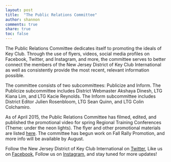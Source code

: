 ```yaml
---
layout: post
title:  "The Public Relations Committee"
author: shannon
comments: true
share: true
toc: false
---
```


The Public Relations Committee dedicates itself to promoting the ideals of Key Club. Through the use of flyers, videos, social media profiles on Facebook, Twitter, and Instagram, and more, the committee serves to better connect the members of the New Jersey District of Key Club International as well as consistently provide the most recent, relevant information possible.

The committee consists of two subcommittees: Publicize and Inform. The Publicize subcommittee includes District Webmaster Akshaya Dinesh, LTG Kiana Lim, and LTG Kacie Reynolds. The Inform subcommittee includes District Editor Julien Rosenbloom, LTG Sean Quinn, and LTG Colin Colchamiro.

As of April 2015, the Public Relations Committee has filmed, edited, and published the promotional video for spring Regional Training Conferences (Theme: under the neon lights). The flyer and other promotional materials are listed [here](/events/rtcs). The committee has begun work on Fall Rally Promotion, and more info will be available by August. 

Follow the New Jersey District of Key Club International on [Twitter](http://twitter.com/njkeyclub), Like us on [Facebook](http://facebook.com/njkeyclub), Follow us on [Instagram](http://instagram.com/njkeyclub), and stay tuned for more updates!